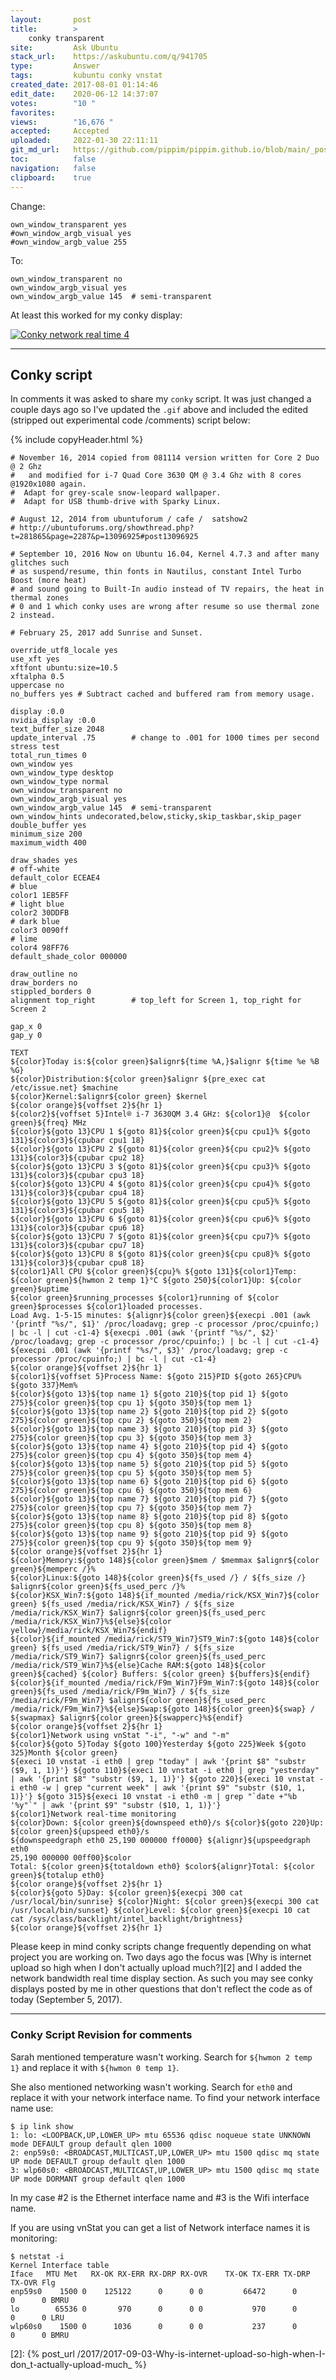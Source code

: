 ```yaml
---
layout:       post
title:        >
    conky transparent
site:         Ask Ubuntu
stack_url:    https://askubuntu.com/q/941705
type:         Answer
tags:         kubuntu conky vnstat
created_date: 2017-08-01 01:14:46
edit_date:    2020-06-12 14:37:07
votes:        "10 "
favorites:    
views:        "16,676 "
accepted:     Accepted
uploaded:     2022-01-30 22:11:11
git_md_url:   https://github.com/pippim/pippim.github.io/blob/main/_posts/2017/2017-08-01-conky-transparent.md
toc:          false
navigation:   false
clipboard:    true
---
```


Change:

``` 
own_window_transparent yes
#own_window_argb_visual yes
#own_window_argb_value 255
```

To:

``` 
own_window_transparent no
own_window_argb_visual yes
own_window_argb_value 145  # semi-transparent
```

At least this worked for my conky display:

[![Conky network real time 4][1]][1]


----------

## Conky script

In comments it was asked to share my `conky` script. It was just changed a couple days ago so I've updated the `.gif` above and included the edited (stripped out experimental code /comments) script below:

{% include copyHeader.html %}
``` 
# November 16, 2014 copied from 081114 version written for Core 2 Duo @ 2 Ghz
#   and modified for i-7 Quad Core 3630 QM @ 3.4 Ghz with 8 cores @1920x1080 again.
#  Adapt for grey-scale snow-leopard wallpaper.
#  Adapt for USB thumb-drive with Sparky Linux.

# August 12, 2014 from ubuntuforum / cafe /  satshow2
# http://ubuntuforums.org/showthread.php?t=281865&page=2287&p=13096925#post13096925

# September 10, 2016 Now on Ubuntu 16.04, Kernel 4.7.3 and after many glitches such
# as suspend/resume, thin fonts in Nautilus, constant Intel Turbo Boost (more heat)
# and sound going to Built-In audio instead of TV repairs, the heat in thermal zones
# 0 and 1 which conky uses are wrong after resume so use thermal zone 2 instead.

# February 25, 2017 add Sunrise and Sunset.

override_utf8_locale yes
use_xft yes
xftfont ubuntu:size=10.5
xftalpha 0.5
uppercase no
no_buffers yes # Subtract cached and buffered ram from memory usage.

display :0.0
nvidia_display :0.0
text_buffer_size 2048
update_interval .75        # change to .001 for 1000 times per second stress test
total_run_times 0
own_window yes
own_window_type desktop
own_window_type normal
own_window_transparent no
own_window_argb_visual yes
own_window_argb_value 145  # semi-transparent
own_window_hints undecorated,below,sticky,skip_taskbar,skip_pager
double_buffer yes
minimum_size 200
maximum_width 400

draw_shades yes
# off-white
default_color ECEAE4
# blue
color1 1EB5FF
# light blue
color2 30DDFB
# dark blue
color3 0090ff
# lime
color4 98FF76
default_shade_color 000000

draw_outline no
draw_borders no
stippled_borders 0
alignment top_right        # top_left for Screen 1, top_right for Screen 2

gap_x 0
gap_y 0

TEXT
${color}Today is:${color green}$alignr${time %A,}$alignr ${time %e %B %G}
${color}Distribution:${color green}$alignr ${pre_exec cat /etc/issue.net} $machine
${color}Kernel:$alignr${color green} $kernel
${color orange}${voffset 2}${hr 1}
${color2}${voffset 5}Intel® i-7 3630QM 3.4 GHz: ${color1}@  ${color green}${freq} MHz   
${color}${goto 13}CPU 1 ${goto 81}${color green}${cpu cpu1}% ${goto 131}${color3}${cpubar cpu1 18}
${color}${goto 13}CPU 2 ${goto 81}${color green}${cpu cpu2}% ${goto 131}${color3}${cpubar cpu2 18}
${color}${goto 13}CPU 3 ${goto 81}${color green}${cpu cpu3}% ${goto 131}${color3}${cpubar cpu3 18}
${color}${goto 13}CPU 4 ${goto 81}${color green}${cpu cpu4}% ${goto 131}${color3}${cpubar cpu4 18}
${color}${goto 13}CPU 5 ${goto 81}${color green}${cpu cpu5}% ${goto 131}${color3}${cpubar cpu5 18}
${color}${goto 13}CPU 6 ${goto 81}${color green}${cpu cpu6}% ${goto 131}${color3}${cpubar cpu6 18}
${color}${goto 13}CPU 7 ${goto 81}${color green}${cpu cpu7}% ${goto 131}${color3}${cpubar cpu7 18}
${color}${goto 13}CPU 8 ${goto 81}${color green}${cpu cpu8}% ${goto 131}${color3}${cpubar cpu8 18}
${color1}All CPU ${color green}${cpu}% ${goto 131}${color1}Temp: ${color green}${hwmon 2 temp 1}°C ${goto 250}${color1}Up: ${color green}$uptime
${color green}$running_processes ${color1}running of ${color green}$processes ${color1}loaded processes.
Load Avg. 1-5-15 minutes: ${alignr}${color green}${execpi .001 (awk '{printf "%s/", $1}' /proc/loadavg; grep -c processor /proc/cpuinfo;) | bc -l | cut -c1-4} ${execpi .001 (awk '{printf "%s/", $2}' /proc/loadavg; grep -c processor /proc/cpuinfo;) | bc -l | cut -c1-4} ${execpi .001 (awk '{printf "%s/", $3}' /proc/loadavg; grep -c processor /proc/cpuinfo;) | bc -l | cut -c1-4}
${color orange}${voffset 2}${hr 1}
${color1}${voffset 5}Process Name: ${goto 215}PID ${goto 265}CPU% ${goto 337}Mem%
${color}${goto 13}${top name 1} ${goto 210}${top pid 1} ${goto 275}${color green}${top cpu 1} ${goto 350}${top mem 1}
${color}${goto 13}${top name 2} ${goto 210}${top pid 2} ${goto 275}${color green}${top cpu 2} ${goto 350}${top mem 2}
${color}${goto 13}${top name 3} ${goto 210}${top pid 3} ${goto 275}${color green}${top cpu 3} ${goto 350}${top mem 3}
${color}${goto 13}${top name 4} ${goto 210}${top pid 4} ${goto 275}${color green}${top cpu 4} ${goto 350}${top mem 4}
${color}${goto 13}${top name 5} ${goto 210}${top pid 5} ${goto 275}${color green}${top cpu 5} ${goto 350}${top mem 5}
${color}${goto 13}${top name 6} ${goto 210}${top pid 6} ${goto 275}${color green}${top cpu 6} ${goto 350}${top mem 6}
${color}${goto 13}${top name 7} ${goto 210}${top pid 7} ${goto 275}${color green}${top cpu 7} ${goto 350}${top mem 7}
${color}${goto 13}${top name 8} ${goto 210}${top pid 8} ${goto 275}${color green}${top cpu 8} ${goto 350}${top mem 8}
${color}${goto 13}${top name 9} ${goto 210}${top pid 9} ${goto 275}${color green}${top cpu 9} ${goto 350}${top mem 9}
${color orange}${voffset 2}${hr 1}
${color}Memory:${goto 148}${color green}$mem / $memmax $alignr${color green}${memperc /}%
${color}Linux:${goto 148}${color green}${fs_used /} / ${fs_size /} $alignr${color green}${fs_used_perc /}%
${color}KSX_Win7:${goto 148}${if_mounted /media/rick/KSX_Win7}${color green} ${fs_used /media/rick/KSX_Win7} / ${fs_size /media/rick/KSX_Win7} $alignr${color green}${fs_used_perc /media/rick/KSX_Win7}%${else}${color yellow}/media/rick/KSX_Win7${endif}
${color}${if_mounted /media/rick/ST9_Win7}ST9_Win7:${goto 148}${color green} ${fs_used /media/rick/ST9_Win7} / ${fs_size /media/rick/ST9_Win7} $alignr${color green}${fs_used_perc /media/rick/ST9_Win7}%${else}Cache RAM:${goto 148}${color green}${cached} ${color} Buffers: ${color green} ${buffers}${endif}
${color}${if_mounted /media/rick/F9m_Win7}F9m_Win7:${goto 148}${color green}${fs_used /media/rick/F9m_Win7} / ${fs_size /media/rick/F9m_Win7} $alignr${color green}${fs_used_perc /media/rick/F9m_Win7}%${else}Swap:${goto 148}${color green}${swap} / ${swapmax} $alignr${color green}${swapperc}%${endif}
${color orange}${voffset 2}${hr 1}
${color1}Network using vnStat "-i", "-w" and "-m"
${color}${goto 5}Today ${goto 100}Yesterday ${goto 225}Week ${goto 325}Month ${color green}
${execi 10 vnstat -i eth0 | grep "today" | awk '{print $8" "substr ($9, 1, 1)}'} ${goto 110}${execi 10 vnstat -i eth0 | grep "yesterday" | awk '{print $8" "substr ($9, 1, 1)}'} ${goto 220}${execi 10 vnstat -i eth0 -w | grep "current week" | awk '{print $9" "substr ($10, 1, 1)}'} ${goto 315}${execi 10 vnstat -i eth0 -m | grep "`date +"%b '%y"`" | awk '{print $9" "substr ($10, 1, 1)}'}
${color1}Network real-time monitoring
${color}Down: ${color green}${downspeed eth0}/s ${color}${goto 220}Up: ${color green}${upspeed eth0}/s
${downspeedgraph eth0 25,190 000000 ff0000} ${alignr}${upspeedgraph eth0
25,190 000000 00ff00}$color
Total: ${color green}${totaldown eth0} $color${alignr}Total: ${color green}${totalup eth0}
${color orange}${voffset 2}${hr 1}
${color}${goto 5}Day: ${color green}${execpi 300 cat /usr/local/bin/sunrise} ${color}Night: ${color green}${execpi 300 cat /usr/local/bin/sunset} ${color}Level: ${color green}${execpi 10 cat cat /sys/class/backlight/intel_backlight/brightness}
${color orange}${voffset 2}${hr 1}
```

Please keep in mind conky scripts change frequently depending on what project you are working on. Two days ago the focus was [Why is internet upload so high when I don&#39;t actually upload much?][2] and I added the network bandwidth real time display section. As such you may see conky displays posted by me in other questions that don't reflect the code as of today (September 5, 2017).


----------

### Conky Script Revision for comments

Sarah mentioned temperature wasn't working. Search for `${hwmon 2 temp 1}` and replace it with `${hwmon 0 temp 1}`.

She also mentioned networking wasn't working. Search for `eth0` and replace it with your network interface name. To find your network interface name use:

``` 
$ ip link show
1: lo: <LOOPBACK,UP,LOWER_UP> mtu 65536 qdisc noqueue state UNKNOWN mode DEFAULT group default qlen 1000
2: enp59s0: <BROADCAST,MULTICAST,UP,LOWER_UP> mtu 1500 qdisc mq state UP mode DEFAULT group default qlen 1000
3: wlp60s0: <BROADCAST,MULTICAST,UP,LOWER_UP> mtu 1500 qdisc mq state UP mode DORMANT group default qlen 1000
```

In my case #2 is the Ethernet interface name and #3 is the Wifi interface name.

If you are using vnStat you can get a list of Network interface names it is monitoring:

``` 
$ netstat -i
Kernel Interface table
Iface   MTU Met   RX-OK RX-ERR RX-DRP RX-OVR    TX-OK TX-ERR TX-DRP TX-OVR Flg
enp59s0    1500 0    125122      0      0 0         66472      0      0      0 BMRU
lo        65536 0       970      0      0 0           970      0      0      0 LRU
wlp60s0    1500 0      1036      0      0 0           237      0      0      0 BMRU
```

  [1]: https://i.stack.imgur.com/meM7C.gif
  [2]: {% post_url /2017/2017-09-03-Why-is-internet-upload-so-high-when-I-don_t-actually-upload-much_ %}


